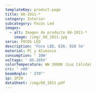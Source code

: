 ```yaml
---
templateKey: product-page
title: 60-1011-*
category: Interior
subcategory: Focos Led
images:
  - alt: Imagen de producto 60-1011-*
    image: /img/_60_1011.jpg
serie: FOCOS LED
description: 'Foco LED, E26, 810 lm'
material: PC y Aluminio
consumption: ' 10W'
voltage: ' 85-265V'
colorTemperature: WW 3000K (Luz Cálida)
cri: ' >80'
beamAngle: ' 270°'
ip: IP20
dataSheet: /img/60_1011.pdf
---
```



